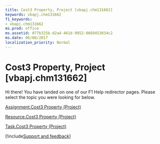 ```yaml
---
title: Cost3 Property, Project [vbapj.chm131662]
keywords: vbapj.chm131662
f1_keywords:
- vbapj.chm131662
ms.prod: office
ms.assetid: 077b325b-d2a4-461d-9952-0669453034c2
ms.date: 06/08/2017
localization_priority: Normal
---
```



# Cost3 Property, Project [vbapj.chm131662]

Hi there! You have landed on one of our F1 Help redirector pages. Please select the topic you were looking for below.

[Assignment.Cost3 Property (Project)](https://msdn.microsoft.com/library/6da4eddf-fc32-5b03-79a9-951fa0aab941%28Office.15%29.aspx)

[Resource.Cost3 Property (Project)](https://msdn.microsoft.com/library/6cad527f-a30b-f968-79e4-516d4e7146ac%28Office.15%29.aspx)

[Task.Cost3 Property (Project)](https://msdn.microsoft.com/library/3d7b1010-4e7b-cae0-e83a-26fa866fe4a3%28Office.15%29.aspx)

[!include[Support and feedback](~/includes/feedback-boilerplate.md)]
